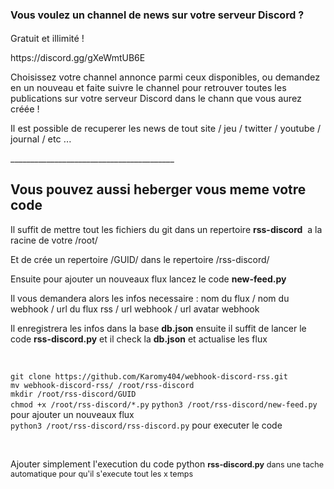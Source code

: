 <h1><span style="font-size: medium;"><strong>Vous voulez un channel de news sur votre serveur Discord ?</strong></span></h1>
<p><span style="font-size: 14.4px;">Gratuit et illimit&eacute; !</span></p>
<p>https://discord.gg/gXeWmtUB6E</p>
<p><span style="font-size: 14.4px;">Choisissez votre channel annonce parmi ceux disponibles, ou demandez en un nouveau et faite suivre le channel pour retrouver toutes les publications sur votre serveur Discord dans le chann que vous aurez cr&eacute;&eacute;e !</span></p>
<p><span style="font-size: 14.4px;">Il est possible de recuperer les news de tout site / jeu / twitter / youtube / journal / etc ...</span></p>
<p>_________________________________________</p>
<h2>Vous pouvez aussi heberger vous meme votre code</h2>
<p>Il suffit de mettre tout les fichiers du git dans un repertoire <span style="font-weight: bold;">rss-discord</span>&nbsp; a la racine de votre /root/</p>
<p>Et de crée un repertoire /GUID/ dans le repertoire /rss-discord/</p>
<p>Ensuite pour ajouter un nouveaux flux lancez le code <strong>new-feed.py</strong></p>
<p>Il vous demandera alors les infos necessaire : nom du flux / nom du webhook / url du flux rss / url webhook / url avatar webhook</p>
<p>Il enregistrera les infos dans la base <strong>db.json</strong>&nbsp;ensuite il suffit de lancer le code <strong>rss-discord.py</strong> et il check la <strong>db.json</strong> et actualise les flux</p>
<br>
<p>
    <code>git clone https://github.com/Karomy404/webhook-discord-rss.git</code><br>
    <code>mv webhook-discord-rss/ /root/rss-discord</code><br>
    <code>mkdir /root/rss-discord/GUID</code><br>
    <code>chmod +x /root/rss-discord/*.py</code>
    <code>python3 /root/rss-discord/new-feed.py</code> pour ajouter un nouveaux flux<br>
    <code>python3 /root/rss-discord/rss-discord.py</code> pour executer le code<br>
  
</p>
<br>
<p>Ajouter simplement l'execution du code python&nbsp;<strong style="font-size: 0.9em;">rss-discord.py</strong><span style="font-size: 0.9em;">&nbsp;dans une tache automatique pour qu'il s'execute tout les x temps</span></p>
